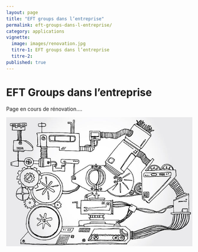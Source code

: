 ```yaml
---
layout: page
title: "EFT groups dans l’entreprise"
permalink: eft-groups-dans-l-entreprise/
category: applications
vignette:
  image: images/renovation.jpg
  titre-1: EFT groups dans l’entreprise
  titre-2:
published: true
---
```


# EFT Groups dans l’entreprise

Page en cours de rénovation....


![](/images/renovation.jpg)

